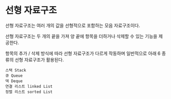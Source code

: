 # 선형 자료구조

선형 자료구조는 여러 개의 값을 선형적으로 포함하는 모음 자료구조이다. 

선형 자료구조는 두 개의 끝을 가져 양 끝에 항목을 더하거나 삭제할 수 있는 기능을 제공한다.

항목의 추가 / 삭제 방식에 따라 선형 자료구조가 다르게 작동하며 일반적으로 아래 6 종류의 선형 자료구조가 활용된다.

```
스택 Stack
큐 Queue
덱 Deque
연결 리스트 linked List
정렬 리스트 sorted List
```